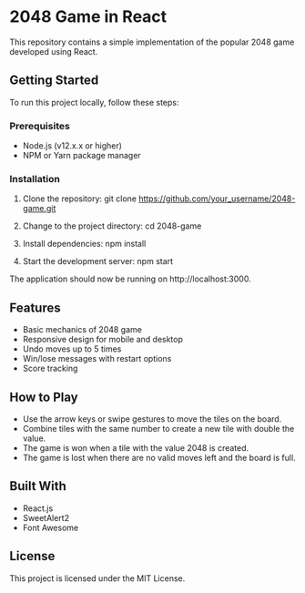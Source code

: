 # 2048 Game in React

This repository contains a simple implementation of the popular 2048 game developed using React.

## Getting Started

To run this project locally, follow these steps:

### Prerequisites

- Node.js (v12.x.x or higher)
- NPM or Yarn package manager

### Installation

1. Clone the repository:
git clone https://github.com/your_username/2048-game.git

2. Change to the project directory:
cd 2048-game

3. Install dependencies:
npm install

4. Start the development server:
npm start

The application should now be running on http://localhost:3000.

## Features

- Basic mechanics of 2048 game
- Responsive design for mobile and desktop
- Undo moves up to 5 times
- Win/lose messages with restart options
- Score tracking

## How to Play

- Use the arrow keys or swipe gestures to move the tiles on the board.
- Combine tiles with the same number to create a new tile with double the value.
- The game is won when a tile with the value 2048 is created.
- The game is lost when there are no valid moves left and the board is full.

## Built With

- React.js
- SweetAlert2
- Font Awesome

## License

This project is licensed under the MIT License.
